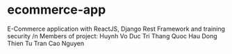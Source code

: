 # ecommerce-app
E-Commerce application with ReactJS, Django Rest Framework and training security
/n Members of project:
Huynh Vo Duc Tri
Thang Quoc Hau
Dong Thien Tu 
Tran Cao Nguyen
